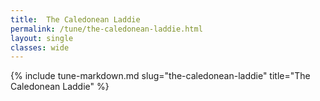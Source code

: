```yaml
---
title:  The Caledonean Laddie
permalink: /tune/the-caledonean-laddie.html
layout: single
classes: wide
---
```

{% include tune-markdown.md slug="the-caledonean-laddie" title="The Caledonean Laddie" %}
